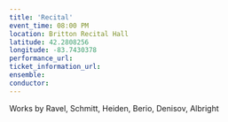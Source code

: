 ```yaml
---
title: 'Recital'
event_time: 08:00 PM
location: Britton Recital Hall
latitude: 42.2808256
longitude: -83.7430378
performance_url:
ticket_information_url:
ensemble:
conductor:
---
```

Works by Ravel, Schmitt, Heiden, Berio, Denisov, Albright